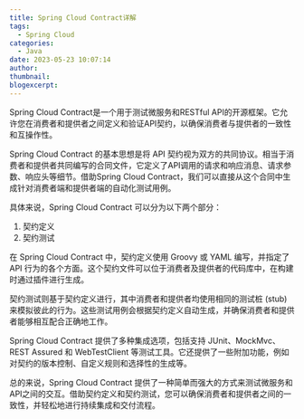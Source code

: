```yaml
---
title: Spring Cloud Contract详解
tags:
  - Spring Cloud
categories:
  - Java
date: 2023-05-23 10:07:14
author:
thumbnail:
blogexcerpt:
---
```

Spring Cloud Contract是一个用于测试微服务和RESTful API的开源框架。它允许您在消费者和提供者之间定义和验证API契约，以确保消费者与提供者的一致性和互操作性。

Spring Cloud Contract 的基本思想是将 API 契约视为双方的共同协议。相当于消费者和提供者共同编写的合同文件，它定义了API调用的请求和响应消息、请求参数、响应头等细节。借助Spring Cloud Contract，我们可以直接从这个合同中生成针对消费者端和提供者端的自动化测试用例。

具体来说，Spring Cloud Contract 可以分为以下两个部分：

1. 契约定义
2. 契约测试

在 Spring Cloud Contract 中，契约定义使用 Groovy 或 YAML 编写，并指定了 API 行为的各个方面。这个契约文件可以位于消费者及提供者的代码库中，在构建时通过插件进行生成。

契约测试则基于契约定义进行，其中消费者和提供者均使用相同的测试桩 (stub) 来模拟彼此的行为。这些测试用例会根据契约定义自动生成，并确保消费者和提供者能够相互配合正确地工作。

Spring Cloud Contract 提供了多种集成选项，包括支持 JUnit、MockMvc、REST Assured 和 WebTestClient 等测试工具。它还提供了一些附加功能，例如对契约的版本控制、自定义规则和选择性的生成等。

总的来说，Spring Cloud Contract 提供了一种简单而强大的方式来测试微服务和API之间的交互。借助契约定义和契约测试，您可以确保消费者和提供者之间的一致性，并轻松地进行持续集成和交付流程。
